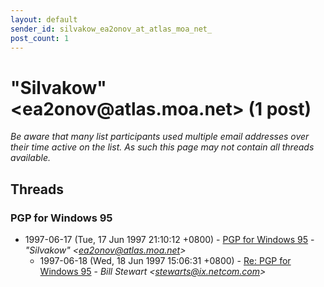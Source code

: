 ```yaml
---
layout: default
sender_id: silvakow_ea2onov_at_atlas_moa_net_
post_count: 1
---
```


# "Silvakow" <ea2onov<span>@</span>atlas.moa.net> (1 post)

_Be aware that many list participants used multiple email addresses over their time active on the list. As such this page may not contain all threads available._

## Threads

### PGP for Windows 95
+ 1997-06-17 (Tue, 17 Jun 1997 21:10:12 +0800) - [PGP for Windows 95](/archive/1997/06/c6df7c81db527eac6d3cb0eb5c598606e019f89a9c27231f1789fb9219ad5e34) - _"Silvakow" \<ea2onov@atlas.moa.net\>_
  + 1997-06-18 (Wed, 18 Jun 1997 15:06:31 +0800) - [Re: PGP for Windows 95](/archive/1997/06/99b2820f271cbf7d0b9f72c2a5ce3080b2b1399aa9d0aa4ba5b5a22da30c5eee) - _Bill Stewart \<stewarts@ix.netcom.com\>_

